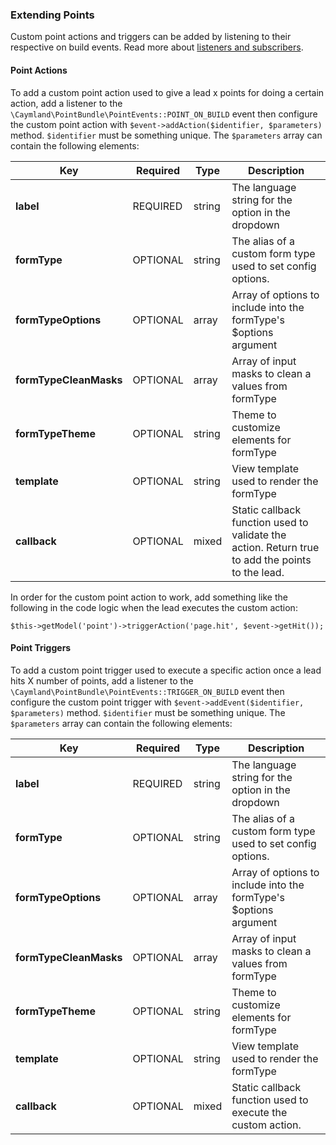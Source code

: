 ### Extending Points

Custom point actions and triggers can be added by listening to their respective on build events. Read more about [listeners and subscribers](#events).

#### Point Actions

To add a custom point action used to give a lead x points for doing a certain action, add a listener to the `\Caymland\PointBundle\PointEvents::POINT_ON_BUILD` event then configure the custom point action with `$event->addAction($identifier, $parameters)` method. `$identifier` must be something unique. The `$parameters` array can contain the following elements:


Key|Required|Type|Description
---|--------|----|-----------
**label**|REQUIRED|string|The language string for the option in the dropdown
**formType**|OPTIONAL|string|The alias of a custom form type used to set config options. 
**formTypeOptions**|OPTIONAL|array|Array of options to include into the formType's $options argument
**formTypeCleanMasks**|OPTIONAL|array|Array of input masks to clean a values from formType
**formTypeTheme**|OPTIONAL|string|Theme to customize elements for formType     
**template**|OPTIONAL|string|View template used to render the formType
**callback**|OPTIONAL|mixed|Static callback function used to validate the action. Return true to add the points to the lead.

In order for the custom point action to work, add something like the following in the code logic when the lead executes the custom action:
 
 
`$this->getModel('point')->triggerAction('page.hit', $event->getHit());`


#### Point Triggers


To add a custom point trigger used to execute a specific action once a lead hits X number of points, add a listener to the `\Caymland\PointBundle\PointEvents::TRIGGER_ON_BUILD` event then configure the custom point trigger with `$event->addEvent($identifier, $parameters)` method. `$identifier` must be something unique. The `$parameters` array can contain the following elements:

Key|Required|Type|Description
---|--------|----|-----------
**label**|REQUIRED|string|The language string for the option in the dropdown
**formType**|OPTIONAL|string|The alias of a custom form type used to set config options. 
**formTypeOptions**|OPTIONAL|array|Array of options to include into the formType's $options argument
**formTypeCleanMasks**|OPTIONAL|array|Array of input masks to clean a values from formType
**formTypeTheme**|OPTIONAL|string|Theme to customize elements for formType     
**template**|OPTIONAL|string|View template used to render the formType
**callback**|OPTIONAL|mixed|Static callback function used to execute the custom action.
